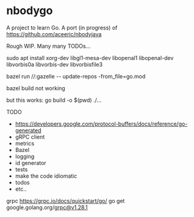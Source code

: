 # nbodygo

A project to learn Go. A port (in progress) of https://github.com/aceeric/nbodyjava
 
Rough WIP. Many many TODOs...

sudo apt install xorg-dev libgl1-mesa-dev libopenal1 libopenal-dev \
 libvorbis0a libvorbis-dev libvorbisfile3

bazel run //:gazelle -- update-repos -from_file=go.mod

bazel build not working

but this works:
go build -o $(pwd) ./...

TODO

- https://developers.google.com/protocol-buffers/docs/reference/go-generated
- gRPC client
- metrics
- Bazel
- logging
- id generator
- tests
- make the code idiomatic
- todos
- etc..

grpc
https://grpc.io/docs/quickstart/go/
go get google.golang.org/grpc@v1.28.1